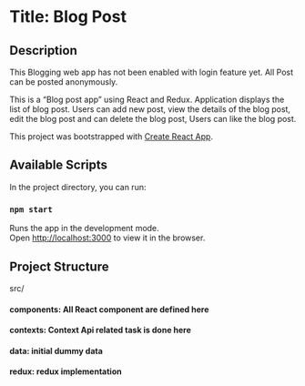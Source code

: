 # Title: Blog Post

## Description

This Blogging web app has not been enabled with login feature yet. All Post can be posted anonymously.

This is a “Blog post app” using React and Redux. Application displays the list of blog post. Users can add new post, view the details of the blog post, edit the blog post and can delete the blog post, Users can like the blog post.

This project was bootstrapped with [Create React App](https://github.com/facebook/create-react-app).

## Available Scripts

In the project directory, you can run:

### `npm start`

Runs the app in the development mode.<br />
Open [http://localhost:3000](http://localhost:3000) to view it in the browser.

## Project Structure

src/

#### components: All React component are defined here

#### contexts: Context Api related task is done here

#### data: initial dummy data

#### redux: redux implementation
